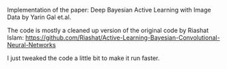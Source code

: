 Implementation of the paper: Deep Bayesian Active Learning with Image Data by Yarin Gal et.al.

The code is mostly a cleaned up version of the original code by Riashat Islam: https://github.com/Riashat/Active-Learning-Bayesian-Convolutional-Neural-Networks

I just tweaked the code a little bit to make it run faster.
